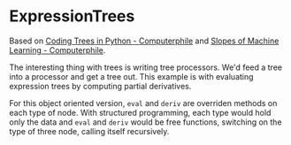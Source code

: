 # ExpressionTrees

Based on [Coding Trees in Python - Computerphile](https://www.youtube.com/watch?v=7tCNu4CnjVc)
and [Slopes of Machine Learning - Computerphile](https://www.youtube.com/watch?v=Jd55bul1VHo).

The interesting thing with trees is writing tree processors. We'd feed a tree
into a processor and get a tree out. This example is with evaluating expression
trees by computing partial derivatives.

For this object oriented version, ```eval``` and ```deriv``` are overriden
methods on each type of node. With structured programming, each type would hold
only the data and ```eval``` and ```deriv``` would be free functions, switching
on the type of three node, calling itself recursively.